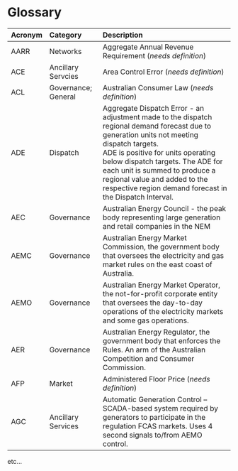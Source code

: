 # Glossary

| Acronym   | Category            | Description   |
| :---      | :----               | :---          |
| AARR      | Networks            | Aggregate Annual Revenue Requirement (_needs definition_) |
| ACE       | Ancillary Servcies  | Area Control Error (_needs definition_)    |
| ACL       | Governance; General | Australian Consumer Law (_needs definition_)  |
| ADE       | Dispatch            | Aggregate Dispatch Error - an adjustment made to the dispatch regional demand forecast due to generation units not meeting dispatch targets. <br />ADE is positive for units operating below dispatch targets. The ADE for each unit is summed to produce a regional value and added to the respective region demand forecast in the Dispatch Interval. |
| AEC       | Governance          | Australian Energy Council - the peak body representing large generation and retail companies in the NEM |
| AEMC      | Governance          | Australian Energy Market Commission, the government body that oversees the electricity and gas market rules on the east coast of Australia. |
| AEMO      | Governance          | Australian Energy Market Operator, the not-for-profit corporate entity that oversees the day-to-day operations of the electricity markets and some gas operations. |
| AER       | Governance          | Australian Energy Regulator, the government body that enforces the Rules. An arm of the Australian Competition and Consumer Commission. |
| AFP       | Market              | Administered Floor Price (_needs definition_) |
| AGC       | Ancillary Services  | Automatic Generation Control – SCADA-based system required by generators to participate in the regulation FCAS markets. Uses 4 second signals to/from AEMO control. |

etc...
